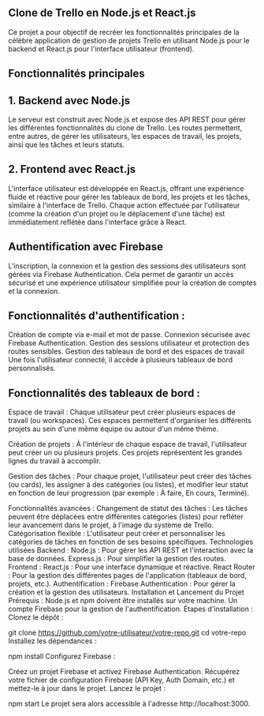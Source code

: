 ## Clone de Trello en Node.js et React.js
Ce projet a pour objectif de recréer les fonctionnalités principales de la célèbre application de gestion de projets Trello en utilisant Node.js pour le backend et React.js pour l'interface utilisateur (frontend).

## Fonctionnalités principales
## 1. Backend avec Node.js
Le serveur est construit avec Node.js et expose des API REST pour gérer les différentes fonctionnalités du clone de Trello. Les routes permettent, entre autres, de gérer les utilisateurs, les espaces de travail, les projets, ainsi que les tâches et leurs statuts.

## 2. Frontend avec React.js
L'interface utilisateur est développée en React.js, offrant une expérience fluide et réactive pour gérer les tableaux de bord, les projets et les tâches, similaire à l'interface de Trello. Chaque action effectuée par l'utilisateur (comme la création d'un projet ou le déplacement d'une tâche) est immédiatement reflétée dans l'interface grâce à React.

## Authentification avec Firebase
L'inscription, la connexion et la gestion des sessions des utilisateurs sont gérées via Firebase Authentication. Cela permet de garantir un accès sécurisé et une expérience utilisateur simplifiée pour la création de comptes et la connexion.

## Fonctionnalités d'authentification :
Création de compte via e-mail et mot de passe.
Connexion sécurisée avec Firebase Authentication.
Gestion des sessions utilisateur et protection des routes sensibles.
Gestion des tableaux de bord et des espaces de travail
Une fois l'utilisateur connecté, il accède à plusieurs tableaux de bord personnalisés.

## Fonctionnalités des tableaux de bord :
Espace de travail : Chaque utilisateur peut créer plusieurs espaces de travail (ou workspaces). Ces espaces permettent d'organiser les différents projets au sein d'une même équipe ou autour d'un même thème.

Création de projets : À l'intérieur de chaque espace de travail, l'utilisateur peut créer un ou plusieurs projets. Ces projets représentent les grandes lignes du travail à accomplir.

Gestion des tâches : Pour chaque projet, l'utilisateur peut créer des tâches (ou cards), les assigner à des catégories (ou listes), et modifier leur statut en fonction de leur progression (par exemple : À faire, En cours, Terminé).

Fonctionnalités avancées :
Changement de statut des tâches : Les tâches peuvent être déplacées entre différentes catégories (listes) pour refléter leur avancement dans le projet, à l'image du système de Trello.
Catégorisation flexible : L'utilisateur peut créer et personnaliser les catégories de tâches en fonction de ses besoins spécifiques.
Technologies utilisées
Backend :
Node.js : Pour gérer les API REST et l'interaction avec la base de données.
Express.js : Pour simplifier la gestion des routes.
Frontend :
React.js : Pour une interface dynamique et réactive.
React Router : Pour la gestion des différentes pages de l'application (tableaux de bord, projets, etc.).
Authentification :
Firebase Authentication : Pour gérer la création et la gestion des utilisateurs.
Installation et Lancement du Projet
Prérequis :
Node.js et npm doivent être installés sur votre machine.
Un compte Firebase pour la gestion de l'authentification.
Étapes d'installation :
Clonez le dépôt :

git clone https://github.com/votre-utilisateur/votre-repo.git
cd votre-repo
Installez les dépendances :

npm install
Configurez Firebase :

Créez un projet Firebase et activez Firebase Authentication.
Récupérez votre fichier de configuration Firebase (API Key, Auth Domain, etc.) et mettez-le à jour dans le projet.
Lancez le projet :

npm start
Le projet sera alors accessible à l'adresse http://localhost:3000.
